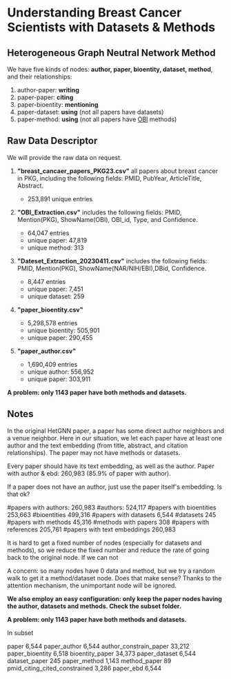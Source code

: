 # Understanding Breast Cancer Scientists with Datasets & Methods

## Heterogeneous Graph Neutral Network Method

We have five kinds of nodes: **author, paper, bioentity, dataset, method**, and their relationships:

1. author-paper: **writing**
2. paper-paper: **citing**
3. paper-bioentity: **mentioning**
4. paper-dataset: **using** (not all papers have datasets)
5. paper-method: **using** (not all papers have [OBI](https://obi-ontology.org/) methods)

## Raw Data Descriptor

We will provide the raw data on request.

1. **"breast_cancaer_papers_PKG23.csv"** all papers about breast cancer in PKG, including the following fields: PMID, PubYear, ArticleTitle, Abstract.
    - 253,891 unique entries

2. **"OBI_Extraction.csv"** includes the following fields: PMID, Mention(PKG), ShowName(OBI), OBI_id, Type, and Confidence.
    - 64,047 entries
    - unique paper: 47,819
    - unique method: 313

3. **"Dateset_Extraction_20230411.csv"** includes the following fields: PMID, Mention(PKG), ShowName(NAR/NIH/EBI),DBid, Confidence.
    - 8,447 entries
    - unique paper: 7,451
    - unique dataset: 259

4. **"paper_bioentity.csv"**
    - 5,298,578 entries
    - unique bioentity: 505,901
    - unique paper: 290,455

5. **"paper_author.csv"**
    - 1,690,409 entries
    - unique author: 556,952
    - unique paper: 303,911

**A problem: only 1143 paper have both methods and datasets.**

## Notes

In the original HetGNN paper, a paper has some direct author neighbors and a venue neighbor.
Here in our situation, we let each paper have at least one author and the text embedding (from title, abstract, and citation relationships). The paper may not have methods or datasets.

Every paper should have its text embedding, as well as the author.
Paper with author & ebd: 260,983 (85.9% of paper with author).

If a paper does not have an author, just use the paper itself's embedding. Is that ok?

#papers with authors: 260,983
#authors: 524,117
#papers with bioentities 253,663
#bioentities 499,316
#papers with datasets 6,544
#datasets 245
#papers with methods 45,316
#methods with papers 308
#papers with references 205,761
#papers with text embeddings 260,983

It is hard to get a fixed number of nodes (especially for datasets and methods), so we reduce the fixed number and reduce the rate of going back to the original node. If we can not

A concern: so many nodes have 0 data and method, but we try a random walk to get it a method/dataset node. Does that make sense? Thanks to the attention mechanism, the unimportant node will be ignored.

**We also employ an easy configuration: only keep the paper nodes having the author, datasets and methods. Check the 
subset folder.**

**A problem: only 1143 paper have both methods and datasets.**

In subset

paper 6,544
paper_author 6,544
author_constrain_paper 33,212
paper_bioentity 6,518
bioentity_paper 34,373
paper_dataset 6,544
dataset_paper 245
paper_method 1,143
method_paper 89
pmid_citing_cited_constrained 3,286
paper_ebd 6,544